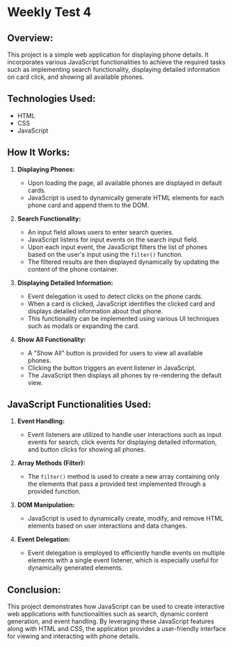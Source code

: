 # Weekly Test 4

## Overview:

This project is a simple web application for displaying phone details. It incorporates various JavaScript functionalities to achieve the required tasks such as implementing search functionality, displaying detailed information on card click, and showing all available phones.

## Technologies Used:

- HTML
- CSS
- JavaScript

## How It Works:

1. **Displaying Phones:**

   - Upon loading the page, all available phones are displayed in default cards.
   - JavaScript is used to dynamically generate HTML elements for each phone card and append them to the DOM.

2. **Search Functionality:**

   - An input field allows users to enter search queries.
   - JavaScript listens for input events on the search input field.
   - Upon each input event, the JavaScript filters the list of phones based on the user's input using the `filter()` function.
   - The filtered results are then displayed dynamically by updating the content of the phone container.

3. **Displaying Detailed Information:**

   - Event delegation is used to detect clicks on the phone cards.
   - When a card is clicked, JavaScript identifies the clicked card and displays detailed information about that phone.
   - This functionality can be implemented using various UI techniques such as modals or expanding the card.

4. **Show All Functionality:**
   - A "Show All" button is provided for users to view all available phones.
   - Clicking the button triggers an event listener in JavaScript.
   - The JavaScript then displays all phones by re-rendering the default view.

## JavaScript Functionalities Used:

1. **Event Handling:**

   - Event listeners are utilized to handle user interactions such as input events for search, click events for displaying detailed information, and button clicks for showing all phones.

2. **Array Methods (Filter):**

   - The `filter()` method is used to create a new array containing only the elements that pass a provided test implemented through a provided function.

3. **DOM Manipulation:**

   - JavaScript is used to dynamically create, modify, and remove HTML elements based on user interactions and data changes.

4. **Event Delegation:**
   - Event delegation is employed to efficiently handle events on multiple elements with a single event listener, which is especially useful for dynamically generated elements.

## Conclusion:

This project demonstrates how JavaScript can be used to create interactive web applications with functionalities such as search, dynamic content generation, and event handling. By leveraging these JavaScript features along with HTML and CSS, the application provides a user-friendly interface for viewing and interacting with phone details.
